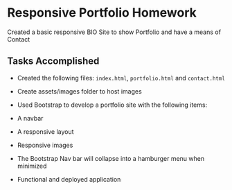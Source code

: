 # Responsive Portfolio Homework
Created a basic responsive BIO Site to show Portfolio and have a means of Contact

## Tasks Accomplished 

* Created the following files: `index.html`, `portfolio.html` and `contact.html`

*  Create assets/images folder to host images 

* Used Bootstrap to develop a portfolio site with the following items:

* A navbar

* A responsive layout

* Responsive images

* The Bootstrap Nav bar  will collapse into a hamburger menu when minimized   

* Functional and deployed application


